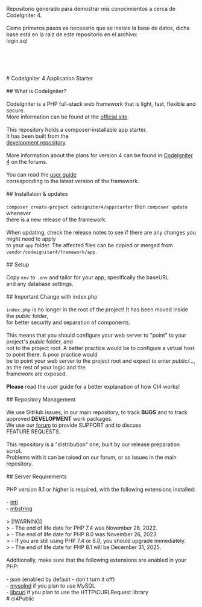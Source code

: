 Repositorio generado para demostrar mis conocimientos a cerca de CodeIgniter 4. 
<br><br>
Como primeros pasos es necesario que se instale la base de datos, dicha base está en la raiz de este repositorio en el archivo:<br>
login.sql<br><br><br><br>

<br># CodeIgniter 4 Application Starter
<br>
<br>## What is CodeIgniter?
<br>
<br>CodeIgniter is a PHP full-stack web framework that is light, fast, flexible and secure.
<br>More information can be found at the [official site](https://codeigniter.com).
<br>
<br>This repository holds a composer-installable app starter.
<br>It has been built from the
<br>[development repository](https://github.com/codeigniter4/CodeIgniter4).
<br>
<br>More information about the plans for version 4 can be found in [CodeIgniter 4](https://forum.codeigniter.com/<br>forumdisplay.php?fid=28) on the forums.
<br>
<br>You can read the [user guide](https://codeigniter.com/user_guide/)
<br>corresponding to the latest version of the framework.
<br>
<br>## Installation & updates
<br>
<br>`composer create-project codeigniter4/appstarter` then `composer update` whenever
<br>there is a new release of the framework.
<br>
<br>When updating, check the release notes to see if there are any changes you might need to apply
<br>to your `app` folder. The affected files can be copied or merged from
<br>`vendor/codeigniter4/framework/app`.
<br>
<br>## Setup
<br>
<br>Copy `env` to `.env` and tailor for your app, specifically the baseURL
<br>and any database settings.
<br>
<br>## Important Change with index.php
<br>
<br>`index.php` is no longer in the root of the project! It has been moved inside the *public* folder,
<br>for better security and separation of components.
<br>
<br>This means that you should configure your web server to "point" to your project's *public* folder, and
<br>not to the project root. A better practice would be to configure a virtual host to point there. A poor practice would <br>be to point your web server to the project root and expect to enter *public/...*, as the rest of your logic and the
<br>framework are exposed.
<br>
<br>**Please** read the user guide for a better explanation of how CI4 works!
<br>
<br>## Repository Management
<br>
<br>We use GitHub issues, in our main repository, to track **BUGS** and to track approved **DEVELOPMENT** work packages.
<br>We use our [forum](http://forum.codeigniter.com) to provide SUPPORT and to discuss
<br>FEATURE REQUESTS.
<br>
<br>This repository is a "distribution" one, built by our release preparation script.
<br>Problems with it can be raised on our forum, or as issues in the main repository.
<br>
<br>## Server Requirements
<br>
<br>PHP version 8.1 or higher is required, with the following extensions installed:
<br>
<br>- [intl](http://php.net/manual/en/intl.requirements.php)
<br>- [mbstring](http://php.net/manual/en/mbstring.installation.php)
<br>
<br>> [!WARNING]
<br>> - The end of life date for PHP 7.4 was November 28, 2022.
<br>> - The end of life date for PHP 8.0 was November 26, 2023.
<br>> - If you are still using PHP 7.4 or 8.0, you should upgrade immediately.
<br>> - The end of life date for PHP 8.1 will be December 31, 2025.
<br>
<br>Additionally, make sure that the following extensions are enabled in your PHP:
<br>
<br>- json (enabled by default - don't turn it off)
<br>- [mysqlnd](http://php.net/manual/en/mysqlnd.install.php) if you plan to use MySQL
<br>- [libcurl](http://php.net/manual/en/curl.requirements.php) if you plan to use the HTTP\CURLRequest library
<br>#   c i 4 P u b l i c 
<br> 
<br> 